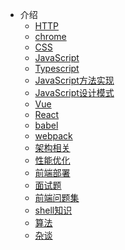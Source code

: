 <!-- docs/_sidebar.md -->
* 介绍
    * [HTTP](/http/README.md)
    * [chrome](/chrome/README.md)
    * [CSS](/css/README.md)
    * [JavaScript](/javascript/README.md)
    * [Typescript](/typescript/README.md)
    * [JavaScript方法实现](/method/README.md)
    * [JavaScript设计模式](design/README.md)
    * [Vue](/vue/README.md)
    * [React](/react/README.md)
    * [babel](/babel/README.md)
    * [webpack](/webpack/README.md)
    * [架构相关](/framework/README.md)
    * [性能优化](/performance/README.md)
    * [前端部署](/deploy/README.md)
    * [面试题](/interview/README.md)
    * [前端问题集](/problem/README.md)
    * [shell知识](/shell/README.md)
    * [算法](/algorithm/README.md)
    * [杂谈](/other/README.md)
